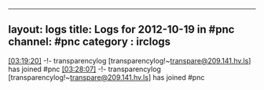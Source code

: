 
---
layout: logs
title: Logs for 2012-10-19 in #pnc
channel: #pnc
category : irclogs
---
<a href="#03:19:20" name="03:19:20" class="time">[03:19:20]</a> -!- <span class="join">transparencylog</span> [transparencylog!~transpare@209.141.hv.ls] has joined #pnc
<a href="#03:28:07" name="03:28:07" class="time">[03:28:07]</a> -!- <span class="join">transparencylog</span> [transparencylog!~transpare@209.141.hv.ls] has joined #pnc


